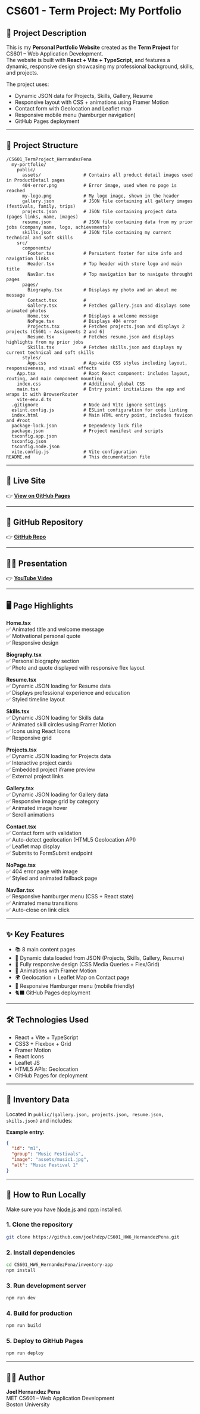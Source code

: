 # CS601 - Term Project: My Portfolio

## 📄 Project Description

This is my **Personal Portfolio Website** created as the **Term Project** for CS601 – Web Application Development.  
The website is built with **React + Vite + TypeScript**, and features a dynamic, responsive design showcasing my professional background, skills, and projects.

The project uses:

- Dynamic JSON data for Projects, Skills, Gallery, Resume  
- Responsive layout with CSS + animations using Framer Motion  
- Contact form with Geolocation and Leaflet map  
- Responsive mobile menu (hamburger navigation)  
- GitHub Pages deployment

---

## 📁 Project Structure

```plaintext
/CS601_TermProject_HernandezPena
  my-portfolio/
    public/
      assets/                # Contains all product detail images used in ProductDetail pages
      404-error.png          # Error image, used when no page is reached
      my-logo.png            # My logo image, shown in the header
      gallery.json           # JSON file containing all gallery images (festivals, family, trips)
      projects.json          # JSON file containing project data (pages links, name, images)
      resume.json            # JSON file containing data from my prior jobs (company name, logo, achievements)
      skills.json            # JSON file containing my current technical and soft skills
    src/
      components/
        Footer.tsx           # Persistent footer for site info and navigation links
        Header.tsx           # Top header with store logo and main title
        NavBar.tsx           # Top navigation bar to navigate throught pages
      pages/
        Biography.tsx        # Displays my photo and an about me message
        Contact.tsx          # 
        Gallery.tsx          # Fetches gallery.json and displays some animated photos
        Home.tsx             # Displays a welcome message
        NoPage.tsx           # Displays 404 error
        Projects.tsx         # Fetches projects.json and displays 2 projects (CS601 - Assigments 2 and 6)
        Resume.tsx           # Fetches resume.json and displays highlights from my prior jobs
        Skills.tsx           # Fetches skills.json and displays my current technical and soft skills
      styles/
        App.css              # App-wide CSS styles including layout, responsiveness, and visual effects
    App.tsx                  # Root React component: includes layout, routing, and main component mounting
    index.css                # Additional global CSS
    main.tsx                 # Entry point: initializes the app and wraps it with BrowserRouter
    vite-env.d.ts
  .gitignore                 # Node and Vite ignore settings
  eslint.config.js           # ESLint configuration for code linting
  index.html                 # Main HTML entry point, includes favicon and #root
  package-lock.json          # Dependency lock file
  package.json               # Project manifest and scripts
  tsconfig.app.json
  tsconfig.json
  tsconfig.node.json
  vite.config.js             # Vite configuration
README.md                    # This documentation file
```

---

## 🎥 Live Site

👉 [**View on GitHub Pages**](https://joelhdzp.github.io/CS601_TermProject_HernandezPena/)

---

## 🔏 GitHub Repository

👉 [**GitHub Repo**](https://github.com/joelhdzp/CS601_TermProject_HernandezPena/tree/main)

---

## 👨‍🏫 Presentation

👉 [**YouTube Video**]()

---

## 🖥️ Page Highlights

**Home.tsx**  
✅ Animated title and welcome message  
✅ Motivational personal quote  
✅ Responsive design

**Biography.tsx**  
✅ Personal biography section  
✅ Photo and quote displayed with responsive flex layout

**Resume.tsx**  
✅ Dynamic JSON loading for Resume data  
✅ Displays professional experience and education  
✅ Styled timeline layout

**Skills.tsx**  
✅ Dynamic JSON loading for Skills data  
✅ Animated skill circles using Framer Motion  
✅ Icons using React Icons  
✅ Responsive grid

**Projects.tsx**  
✅ Dynamic JSON loading for Projects data  
✅ Interactive project cards  
✅ Embedded project iframe preview  
✅ External project links

**Gallery.tsx**  
✅ Dynamic JSON loading for Gallery data  
✅ Responsive image grid by category  
✅ Animated image hover  
✅ Scroll animations

**Contact.tsx**  
✅ Contact form with validation  
✅ Auto-detect geolocation (HTML5 Geolocation API)  
✅ Leaflet map display  
✅ Submits to FormSubmit endpoint

**NoPage.tsx**  
✅ 404 error page with image  
✅ Styled and animated fallback page

**NavBar.tsx**  
✅ Responsive hamburger menu (CSS + React state)  
✅ Animated menu transitions  
✅ Auto-close on link click

---

## ✨ Key Features

- 📚 8 main content pages  
- 📍 Dynamic data loaded from JSON (Projects, Skills, Gallery, Resume)  
- 📱 Fully responsive design (CSS Media Queries + Flex/Grid)  
- 🎨 Animations with Framer Motion  
- 🌍 Geolocation + Leaflet Map on Contact page  
- 🍔 Responsive Hamburger menu (mobile friendly)  
- 🐈‍⬛ GitHub Pages deployment

---

## 🛠️ Technologies Used

- React + Vite + TypeScript  
- CSS3 + Flexbox + Grid  
- Framer Motion  
- React Icons  
- Leaflet JS  
- HTML5 APIs: Geolocation  
- GitHub Pages for deployment

---

## 💾 Inventory Data

Located in `public/(gallery.json, projects.json, resume.json, skills.json)` and includes:

**Example entry:**

```json
{ 
  "id": "m1", 
  "group": "Music Festivals", 
  "image": "assets/music1.jpg", 
  "alt": "Music Festival 1" 
}
```

---

## 🚀 How to Run Locally

Make sure you have [Node.js](https://nodejs.org/) and [npm](https://www.npmjs.com/) installed.

### 1. Clone the repository

```bash
git clone https://github.com/joelhdzp/CS601_HW6_HernandezPena.git
```

### 2. Install dependencies

```bash
cd CS601_HW6_HernandezPena/inventory-app
npm install
```

### 3. Run development server

```bash
npm run dev
```

### 4. Build for production

```bash
npm run build
```

### 5. Deploy to GitHub Pages

```bash
npm run deploy
```

---

## 👨‍💻 Author
**Joel Hernandez Pena**  
MET CS601 – Web Application Development  
Boston University

